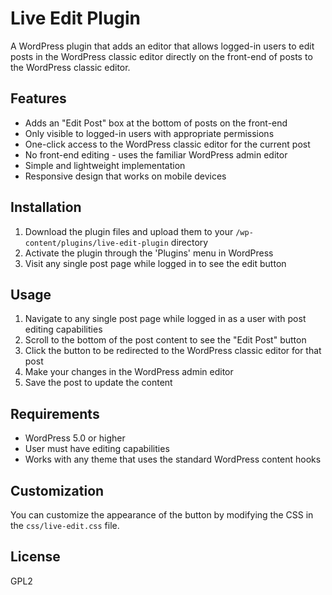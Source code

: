 # Live Edit Plugin

A WordPress plugin that adds an editor that allows logged-in users to edit posts in the WordPress classic editor directly on the front-end of posts to the WordPress classic editor.


## Features

- Adds an "Edit Post" box at the bottom of posts on the front-end
- Only visible to logged-in users with appropriate permissions
- One-click access to the WordPress classic editor for the current post
- No front-end editing - uses the familiar WordPress admin editor
- Simple and lightweight implementation
- Responsive design that works on mobile devices

## Installation

1. Download the plugin files and upload them to your `/wp-content/plugins/live-edit-plugin` directory
2. Activate the plugin through the 'Plugins' menu in WordPress
3. Visit any single post page while logged in to see the edit button

## Usage

1. Navigate to any single post page while logged in as a user with post editing capabilities
2. Scroll to the bottom of the post content to see the "Edit Post" button
3. Click the button to be redirected to the WordPress classic editor for that post
4. Make your changes in the WordPress admin editor
5. Save the post to update the content

## Requirements

- WordPress 5.0 or higher
- User must have editing capabilities
- Works with any theme that uses the standard WordPress content hooks

## Customization

You can customize the appearance of the button by modifying the CSS in the `css/live-edit.css` file.

## License

GPL2
